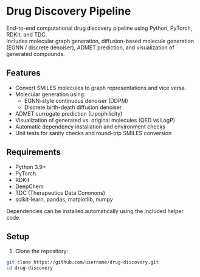 # Drug Discovery Pipeline

End-to-end computational drug discovery pipeline using Python, PyTorch, RDKit, and TDC.  
Includes molecular graph generation, diffusion-based molecule generation (EGNN / discrete denoiser), ADMET prediction, and visualization of generated compounds.

## Features

- Convert SMILES molecules to graph representations and vice versa.
- Molecular generation using:
  - EGNN-style continuous denoiser (DDPM)
  - Discrete birth-death diffusion denoiser
- ADMET surrogate prediction (Lipophilicity)
- Visualization of generated vs. original molecules (QED vs LogP)
- Automatic dependency installation and environment checks
- Unit tests for sanity checks and round-trip SMILES conversion

## Requirements

- Python 3.9+
- PyTorch
- RDKit
- DeepChem
- TDC (Therapeutics Data Commons)
- scikit-learn, pandas, matplotlib, numpy

Dependencies can be installed automatically using the included helper code.

## Setup

1. Clone the repository:
```bash
git clone https://github.com/username/drug-discovery.git
cd drug-discovery
